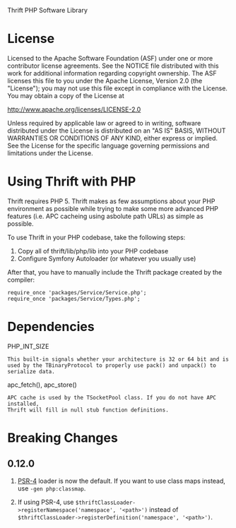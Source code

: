 Thrift PHP Software Library

# License

Licensed to the Apache Software Foundation (ASF) under one
or more contributor license agreements. See the NOTICE file
distributed with this work for additional information
regarding copyright ownership. The ASF licenses this file
to you under the Apache License, Version 2.0 (the
"License"); you may not use this file except in compliance
with the License. You may obtain a copy of the License at

  http://www.apache.org/licenses/LICENSE-2.0

Unless required by applicable law or agreed to in writing,
software distributed under the License is distributed on an
"AS IS" BASIS, WITHOUT WARRANTIES OR CONDITIONS OF ANY
KIND, either express or implied. See the License for the
specific language governing permissions and limitations
under the License.

# Using Thrift with PHP

Thrift requires PHP 5. Thrift makes as few assumptions about your PHP
environment as possible while trying to make some more advanced PHP
features (i.e. APC cacheing using asbolute path URLs) as simple as possible.

To use Thrift in your PHP codebase, take the following steps:

1. Copy all of thrift/lib/php/lib into your PHP codebase
2. Configure Symfony Autoloader (or whatever you usually use)

After that, you have to manually include the Thrift package
created by the compiler:

```
require_once 'packages/Service/Service.php';
require_once 'packages/Service/Types.php';
```

# Dependencies

PHP_INT_SIZE

    This built-in signals whether your architecture is 32 or 64 bit and is
    used by the TBinaryProtocol to properly use pack() and unpack() to
    serialize data.

apc_fetch(), apc_store()

    APC cache is used by the TSocketPool class. If you do not have APC installed,
    Thrift will fill in null stub function definitions.

# Breaking Changes

## 0.12.0

1. [PSR-4](https://www.php-fig.org/psr/psr-4/) loader is now the default. If you want to use class maps instead, use `-gen php:classmap`.

2. If using PSR-4, use `$thriftClassLoader->registerNamespace('namespace', '<path>')` instead of `$thriftClassLoader->registerDefinition('namespace', '<path>')`.
